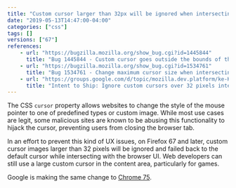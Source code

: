 ```yaml
---
title: "Custom cursor larger than 32px will be ignored when intersecting UI"
date: "2019-05-13T14:47:00-04:00"
categories: ["css"]
tags: []
versions: ["67"]
references:
    - url: "https://bugzilla.mozilla.org/show_bug.cgi?id=1445844"
      title: "Bug 1445844 - Custom cursor goes outside the bounds of the web content in \"malware\" website"
    - url: "https://bugzilla.mozilla.org/show_bug.cgi?id=1534761"
      title: "Bug 1534761 - Change maximum cursor size when intersecting UI to 32 pixels."
    - url: "https://groups.google.com/d/topic/mozilla.dev.platform/ke-KMmY1Mak/discussion"
      title: "Intent to Ship: Ignore custom cursors over 32 pixels intersecting UI"
---
```

The CSS `cursor` property allows websites to change the style of the mouse pointer to one of predefined types or custom image. While most use cases are legit, some malicious sites are known to be abusing this functionality to hijack the cursor, preventing users from closing the browser tab.

In an effort to prevent this kind of UX issues, on Firefox 67 and later, custom cursor images larger than 32 pixels will be ignored and failed back to the default cursor while intersecting with the browser UI. Web developers can still use a large custom cursor in the content area, particularly for games.

Google is making the same change to [Chrome 75](https://bugs.chromium.org/p/chromium/issues/detail?id=880863).
